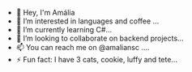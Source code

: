 - 👋 Hey, I'm Amália 
- 👀 I’m interested in languages and coffee ...
- 🌱 I’m currently learning C#...
- 💞️ I’m looking to collaborate on backend projects...
- 📫 You can reach me on @amaliansc  ....
- ⚡ Fun fact: I have 3 cats, cookie, luffy and tete...

<!---
amaliacnasc/amaliacnasc is a ✨ special ✨ repository because its `README.md` (this file) appears on your GitHub profile.
You can click the Preview link to take a look at your changes.
--->
